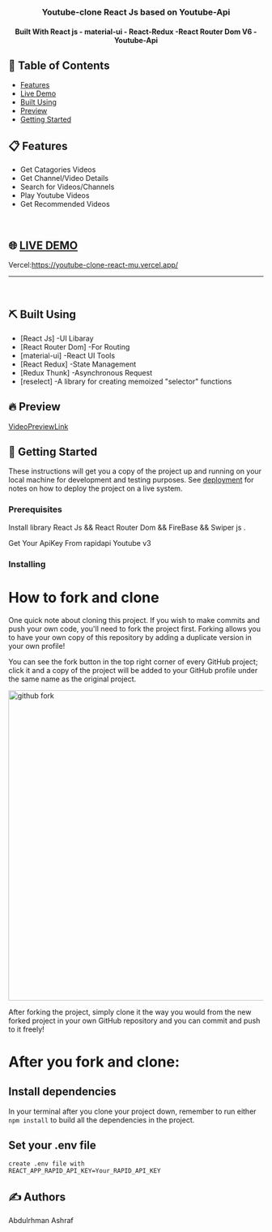 <h3 align="center">Youtube-clone  React Js  based on Youtube-Api</h3>
<h4 align="center"> Built With React js - material-ui - React-Redux -React Router Dom V6 - Youtube-Api </h4>

## 📝 Table of Contents
- [Features](#Features)
- [Live Demo](#LIVE-DEMO)
- [Built Using](#built_using)
- [Preview](#Preview)
- [Getting Started](#getting_started)


## 📋 Features  <a name = "Features"></a>
- Get Catagories Videos  
- Get Channel/Video Details 
- Search for Videos/Channels 
- Play Youtube Videos 
- Get Recommended Videos

<br />

## 🌐 [LIVE DEMO](https://youtube-clone-react-mu.vercel.app/) <a name = "LIVE-DEMO"></a>

  Vercel:https://youtube-clone-react-mu.vercel.app/
  <hr />

<br />

## ⛏️ Built Using <a name = "built_using"></a>

- [React Js] -UI Libaray
- [React Router Dom] -For Routing 
- [material-ui] -React UI Tools
- [React Redux] -State Management
- [Redux Thunk] -Asynchronous Request
- [reselect] -A library for creating memoized "selector" functions


## 🔥 Preview  <a name = "Preview"></a>
   <a href="#">VideoPreviewLink</a>
	<br>

</div>

## 🏁 Getting Started <a name = "getting_started"></a>

These instructions will get you a copy of the project up and running on your local machine for development and testing purposes. See [deployment](#deployment) for notes on how to deploy the project on a live system.

### Prerequisites

<p>Install library React Js && React Router Dom && FireBase && Swiper js .</p>
<p>Get  Your ApiKey From  rapidapi Youtube v3 </p>

### Installing

# How to fork and clone
One quick note about cloning this project. If you wish to make commits and push your own code, you'll need to fork the project first. Forking allows you to have your own copy of this repository by adding a duplicate version in your own profile!

You can see the fork button in the top right corner of every GitHub project; click it and a copy of the project will be added to your GitHub profile under the same name as the original project.

<img width="612" alt="github fork" src="https://user-images.githubusercontent.com/10578605/157998981-4bfd1f83-825c-4664-b22d-b2c7d471dc70.png">

After forking the project, simply clone it the way you would from the new forked project in your own GitHub repository and you can commit and push to it freely!

# After you fork and clone:

## Install dependencies
In your terminal after you clone your project down, remember to run either  `npm install` to build all the dependencies in the project.



## Set your .env file 
    create .env file with
    REACT_APP_RAPID_API_KEY=Your_RAPID_API_KEY






## ✍️ Authors <a name = "authors"></a>
Abdulrhman Ashraf


